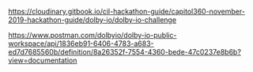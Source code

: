 https://cloudinary.gitbook.io/cil-hackathon-guide/capitol360-november-2019-hackathon-guide/dolby-io/dolby-io-challenge

https://www.postman.com/dolbyio/dolby-io-public-workspace/api/1836eb91-6406-4783-a683-ed7d7685560b/definition/8a26352f-7554-4360-bede-47c0237e8b6b?view=documentation